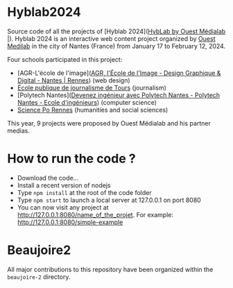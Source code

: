 # Hyblab2024

Source code of all the projects of [Hyblab 2024]([HybLab by Ouest Médialab |](http://www.hyblab.fr)). Hyblab 2024 is an interactive web content project organized by [Ouest Medilab](http://www.ouestmedialab.fr) in the city of Nantes (France) from January 17 to February 12, 2024.

Four schools participated in this project:

- [AGR-L'école de l'image]([AGR, l&#039;École de l&#039;Image - Design Graphique &amp; Digital - Nantes | Rennes](http://www.agrnantes.fr)) (web design)
- [École publique de journalisme de Tours](https://epjt.fr) (journalism)
- [Polytech Nantes]([Devenez ingénieur avec Polytech Nantes - Polytech Nantes - Ecole d'ingénieurs](http://www.polytech.univ-nantes.fr)) (computer science)
- [Science Po Rennes](https://www.sciencespo-rennes.fr/) (humanities and social sciences)

This year, 9 projects were proposed by Ouest Médialab and his partner medias.

# How to run the code ?

- Download the code...
- Install a recent version of nodejs
- Type `npm install` at the root of the code folder
- Type `npm start` to launch a local server at 127.0.0.1 on port 8080
- You can now visit any project at http://127.0.0.1:8080/name_of_the_projet. For example: http://127.0.0.1:8080/simple-example

# Beaujoire2

All major contributions to this repository have been organized within the `beaujoire-2` directory.
